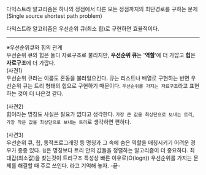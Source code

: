 다익스트라 알고리즘은 하나의 정점에서 다른 모든 정점까지의
최단경로를 구하는 문제(Single source shortest path problem)  
  
다익스트라 알고리즘은 우선순위 큐(최소 힙)로 구현하면 효율적이다.



---
※우선순위큐와 힙의 관계  
우선순위 큐와 힙은 둘다 자료구조로 불리지만, **우선순위 큐**는 '**역할**'에 더 가깝고
**힙**은 **자료구조**에 더 가깝다.  
(사견1)    
우선순위 큐라는 이름도 혼동을 불러일으킨다. 큐는 리스트나 배열로 구현하는 반면 우선순위 큐는 
트리 형태의 힙으로 구현하기 때문이다. `우선순위를 가지는 자료구조`라고 표현하는 것이 더 나은것 같다. 
  
(사견2)  
힙이라는 명칭도 사실은 필요가 없다고 생각한다. `가장 큰 값을 최상단으로 보내는 트리`,
`가장 작은 값을 최상단으로 보내는 트리`로 생각하면 편하다.  
  
(사견3)  
우선순위 큐, 힙, 동적프로그래밍 등 명칭과 그 속에 숨은 역할을 매칭시키기 어려운 경우가 종종 있다.
`힙`은 명칭보다 트리 안의 값들을 정렬하는 알고리즘이 더 중요하다. 최대갑(최소값)을 찾는것이
트리구조 특성상 빠른 이유로(O(logn)) 우선순위를 가지는 문제를 해결할 때 주로 쓰인다. 라고 
기억해 놓자. 
-끝- 



